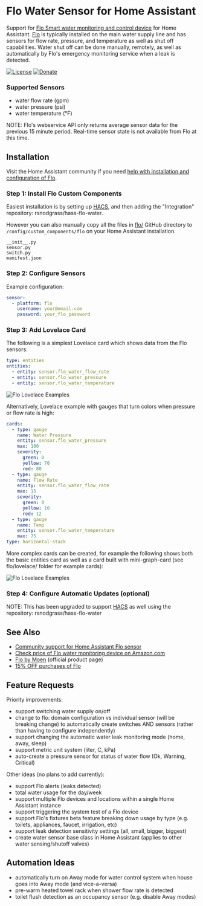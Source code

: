 # Flo Water Sensor for Home Assistant

Support for [Flo Smart water monitoring and control device](https://amzn.to/2WBn8tW?tag=rynoshark-20) for Home Assistant. [Flo](https://meetflo.com) is typically installed on the main water supply line and has sensors for flow rate, pressure, and temperature as well as shut off capabilities. Water shut off can be done manually, remotely, as well as automatically by Flo's emergency monitoring service when a leak is detected.

[![License](https://img.shields.io/badge/License-Apache%202.0-blue.svg)](https://opensource.org/licenses/Apache-2.0)
[![Donate](https://img.shields.io/badge/Donate-PayPal-green.svg)](https://www.paypal.com/cgi-bin/webscr?cmd=_donations&business=WREP29UDAMB6G)

### Supported Sensors

- water flow rate (gpm)
- water pressure (psi)
- water temperature (&deg;F)

NOTE: Flo's webservice API only returns average sensor data for the previous 15 minute period.
Real-time sensor state is not available from Flo at this time.

## Installation

Visit the Home Assistant community if you need [help with installation and configuration of Flo](https://community.home-assistant.io/t/flo-smart-water-leak-detector/119532).

### Step 1: Install Flo Custom Components

Easiest installation is by setting up [HACS](https://github.com/custom-components/hacs), and then adding the "Integration" repository: rsnodgrass/hass-flo-water.

However you can also manually copy all the files in [flo/](https://github.com/rsnodgrass/hass-flo-water/custom_components/flo) GitHub directory to `/config/custom_components/flo` on your Home Assistant installation.

```
__init__.py 
sensor.py
switch.py
manifest.json
```

### Step 2: Configure Sensors

Example configuration:

```yaml
sensor:
  - platform: flo
    username: your@email.com
    password: your_flo_password
```

### Step 3: Add Lovelace Card

The following is a simplest Lovelace card which shows data from the Flo sensors:

```yaml
type: entities
entities:
  - entity: sensor.flo_water_flow_rate
  - entity: sensor.flo_water_pressure
  - entity: sensor.flo_water_temperature
```

![Flo Lovelace Examples](https://github.com/rsnodgrass/hass-flo-water/blob/master/lovelace/entities.png?raw=true)

Alternatively, Lovelace example with gauges that turn colors when pressure or flow rate is high:

```yaml
cards:
  - type: gauge
    name: Water Pressure
    entity: sensor.flo_water_pressure
    max: 100
    severity:
      green: 0
      yellow: 70
      red: 80
  - type: gauge
    name: Flow Rate
    entity: sensor.flo_water_flow_rate
    max: 15
    severity:
      green: 0
      yellow: 10
      red: 12
  - type: gauge
    name: Temp
    entity: sensor.flo_water_temperature
    max: 75
type: horizontal-stack
```

More complex cards can be created, for example the following shows both the basic entities card as well as a card built with mini-graph-card (see flo/lovelace/ folder for example cards):

![Flo Lovelace Examples](https://github.com/rsnodgrass/hass-flo-water/blob/master/lovelace/mini-graph.png?raw=true)

### Step 4: Configure Automatic Updates (optional)

NOTE: This has been upgraded to support [HACS](https://github.com/custom-components/hacs) as well using the repository: rsnodgrass/hass-flo-water

## See Also

* [Community support for Home Assistant Flo sensor](https://community.home-assistant.io/t/flo-smart-water-leak-detector/119532)
* [Check price of Flo water monitoring device on Amazon.com](https://amzn.to/2WBn8tW?tag=rynoshark-20)
* [Flo by Moen](https://meetflo.com) (official product page)
* [15% OFF purchases of Flo](https://meetflo.referralrock.com/l/818758/)

## Feature Requests

Priority improvements:

- support switching water supply on/off
- change to flo: domain configuration vs individual sensor (will be breaking change) to automatically create switches AND sensors (rather than having to configure independently)
- support changing the automatic water leak monitoring mode (home, away, sleep)
- support metric unit system (liter, C, kPa)
- auto-create a pressure sensor for status of water flow (Ok, Warning, Critical)

Other ideas (no plans to add currently):

- support Flo alerts (leaks detected)
- total water usage for the day/week
- support multiple Flo devices and locations within a single Home Assistant instance
- support triggering the system test of a Flo device
- support Flo's fixtures beta feature breaking down usage by type (e.g. toilets, appliances, faucet, irrigation, etc)
- support leak detection sensitivity settings (all, small, bigger, biggest)
- create water sensor base class in Home Assistant (applies to other water sensing/shutoff valves)

## Automation Ideas

- automatically turn on Away mode for water control system when house goes into Away mode (and vice-a-versa)
- pre-warm heated towel rack when shower flow rate is detected
- toilet flush detection as an occupancy sensor (e.g. disable Away modes)

